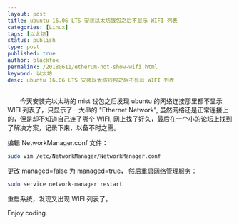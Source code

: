 ```yaml
---
layout: post
title: ubuntu 16.06 LTS 安装以太坊钱包之后不显示 WIFI 列表
categories: [Linux]
tags: [以太坊]
status: publish
type: post
published: true
author: blackfox
permalink: /20180611/etherum-not-show-wifi.html
keyword: 以太坊
desc: ubuntu 16.06 LTS 安装以太坊钱包之后不显示 WIFI 列表
---
```


&emsp;&emsp;今天安装完以太坊的 mist 钱包之后发现 ubuntu 的网络连接那里都不显示 WIFI 列表了，只显示了一大串的 "Ethernet Network", 虽然网络还是正常连接上
的，但是却不知道自己连了哪个 WIFI, 网上找了好久，最后在一个小的论坛上找到了解决方案，记录下来，以备不时之需。

编辑 NetworkManager.conf 文件：

```bash
sudo vim /etc/NetworkManager/NetworkManager.conf
```

更改 managed=false 为 managed=true， 然后重启网络管理服务：

```bash
sudo service network-manager restart
```

重启系统，发现又出现 WIFI 列表了。

Enjoy coding.
